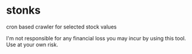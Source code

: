 # stonks
cron based crawler for selected stock values

I'm not responsible for any financial loss you may incur by using this tool. Use at your own risk.
